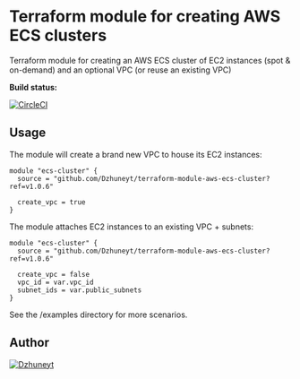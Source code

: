 # Terraform module for creating AWS ECS clusters
 Terraform module for creating an AWS ECS cluster of EC2 instances (spot & on-demand) and an optional VPC (or reuse an existing VPC)
 
 **Build status:**

 [![CircleCI](https://circleci.com/gh/Dzhuneyt/terraform-module-aws-ecs-cluster.svg?style=svg)](https://circleci.com/gh/Dzhuneyt/terraform-module-aws-ecs-cluster)
 
## Usage

The module will create a brand new VPC to house its EC2 instances:
```hcl-terraform
module "ecs-cluster" {
  source = "github.com/Dzhuneyt/terraform-module-aws-ecs-cluster?ref=v1.0.6"

  create_vpc = true
}
```

The module attaches EC2 instances to an existing VPC + subnets:
```hcl-terraform
module "ecs-cluster" {
  source = "github.com/Dzhuneyt/terraform-module-aws-ecs-cluster?ref=v1.0.6"

  create_vpc = false
  vpc_id = var.vpc_id
  subnet_ids = var.public_subnets
}
```

See the /examples directory for more scenarios.

## Author

[![Dzhuneyt](https://github.com/Dzhuneyt.png?size=40)](https://dzhuneyt.com)